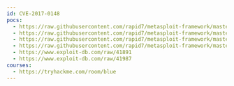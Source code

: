 ```yaml
---
id: CVE-2017-0148
pocs:
  - https://raw.githubusercontent.com/rapid7/metasploit-framework/master/modules/auxiliary/scanner/smb/smb_ms17_010.rb
  - https://raw.githubusercontent.com/rapid7/metasploit-framework/master/modules/exploits/windows/smb/ms17_010_eternalblue.rb
  - https://raw.githubusercontent.com/rapid7/metasploit-framework/master/modules/exploits/windows/smb/ms17_010_eternalblue_win8.py
  - https://raw.githubusercontent.com/rapid7/metasploit-framework/master/modules/exploits/windows/smb/smb_doublepulsar_rce.rb
  - https://www.exploit-db.com/raw/41891
  - https://www.exploit-db.com/raw/41987
courses:
  - https://tryhackme.com/room/blue
---
```

